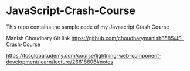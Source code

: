 # JavaScript-Crash-Course
This repo contains the sample code of my Javascript Crash Course



Manish Choudhary Git link
https://github.com/choudharymanish8585/JS-Crash-Course

https://tcsglobal.udemy.com/course/lightning-web-component-development/learn/lecture/26618606#notes